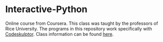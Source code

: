 Interactive-Python
==================

Online course from Coursera. This class was taught by the professors of Rice University. The programs in this repository work specifically with [Codeskulptor](http://codeskulptor.org). Class information can be found [here](https://www.coursera.org/course/interactivepython).

